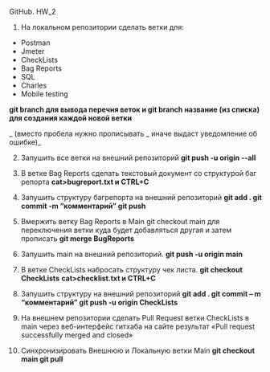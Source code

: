 GitHub. HW_2
1. На локальном репозитории сделать ветки для: 
- Postman
- Jmeter
- CheckLists
- Bag Reports
- SQL
- Charles
- Mobile testing

  
**git branch для вывода перечня веток и git branch название (из списка) для создания каждой новой ветки**


_
(вместо пробела нужно прописывать _ иначе выдаст уведомление об ошибке)_

2. Запушить все ветки на внешний репозиторий **git push -u origin --all**
  
3. В ветке Bag Reports сделать текстовый документ со структурой баг репорта **cat>bugreport.txt и CTRL+C**
  
4. Запушить структуру багрепорта на внешний репозиторий **git add . git commit -m “комментарий” git push**
  
5. Вмержить ветку Bag Reports в Main git checkout main для переключения ветки куда будет добавляться другая и затем прописать **git merge BugReports**
  
6. Запушить main на внешний репозиторий. **git push -u origin main**
  
7. В ветке CheckLists набросать структуру чек листа.
**git checkout CheckLists** 
 **cat>checklist.txt и CTRL+C**

8. Запушить структуру на внешний репозиторий 
**git add . 
git commit – m “комментарий” 
git push -u origin CheckLists**

9. На внешнем репозитории сделать Pull Request ветки CheckLists в main через веб-интерфейс гитхаба на сайте результат «Pull request successfully merged and closed»
  
10. Синхронизировать Внешнюю и Локальную ветки Main 
**git checkout main
git pull**
